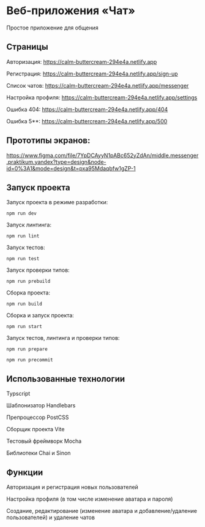 # Веб-приложения «Чат»

Простое приложение для общения


## Страницы

Авторизация: https://calm-buttercream-294e4a.netlify.app

Регистрация: https://calm-buttercream-294e4a.netlify.app/sign-up

Список чатов: https://calm-buttercream-294e4a.netlify.app/messenger

Настройка профиля: https://calm-buttercream-294e4a.netlify.app/settings

Ошибка 404: https://calm-buttercream-294e4a.netlify.app/404

Ошибка 5**: https://calm-buttercream-294e4a.netlify.app/500

## Прототипы экранов:
https://www.figma.com/file/7YpDCAyyN1pABc652yZdAn/middle.messenger.praktikum.yandex?type=design&node-id=0%3A1&mode=design&t=pxa95Mdaqbfw1gZP-1

## Запуск проекта

Запуск проекта в режиме разработки:
```
npm run dev
```
Запуск линтинга:
```
npm run lint
```
Запуск тестов:
```
npm run test
```
Запуск проверки типов:
```
npm run prebuild
```
Cборка проекта:
```
npm run build
```
Сборка и запуск проекта:
```
npm run start
```
Запуск тестов, линтинга и проверки типов:
```
npm run prepare

npm run precommit
```

## Использованные технологии

Typscript

Шаблонизатор Handlebars

Препроцессор PostCSS

Сборщик проекта Vite

Тестовый фреймворк Mocha

Библиотеки Chai и Sinon

## Функции

Авторизация и регистрация новых пользователей

Настройка профиля (в том числе изменение аватара и пароля)

Создание, редактирование (изменение аватара и добавление/удаление пользователей) и удаление чатов
